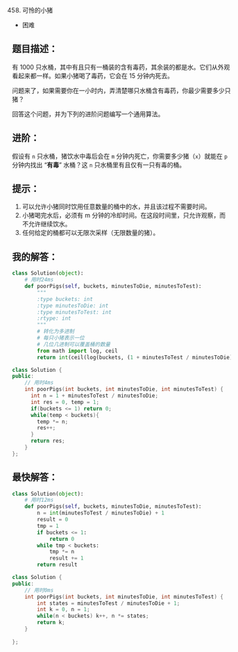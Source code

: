 0458. 可怜的小猪

- 困难

## 题目描述：
有 1000 只水桶，其中有且只有一桶装的含有毒药，其余装的都是水。它们从外观看起来都一样。如果小猪喝了毒药，它会在 15 分钟内死去。

问题来了，如果需要你在一小时内，弄清楚哪只水桶含有毒药，你最少需要多少只猪？

回答这个问题，并为下列的进阶问题编写一个通用算法。

## 进阶：
假设有 `n` 只水桶，猪饮水中毒后会在 `m` 分钟内死亡，你需要多少猪（`x`）就能在 `p` 分钟内找出 “**有毒**” 水桶？这 `n` 只水桶里有且仅有一只有毒的桶。

## 提示：
1. 可以允许小猪同时饮用任意数量的桶中的水，并且该过程不需要时间。
2. 小猪喝完水后，必须有 m 分钟的冷却时间。在这段时间里，只允许观察，而不允许继续饮水。
3. 任何给定的桶都可以无限次采样（无限数量的猪）。

## 我的解答：
``` python
class Solution(object):
    # 用时24ms
    def poorPigs(self, buckets, minutesToDie, minutesToTest):
        """
        :type buckets: int
        :type minutesToDie: int
        :type minutesToTest: int
        :rtype: int
        """
        # 转化为多进制
        # 每只小猪表示一位
        # 几位几进制可以覆盖桶的数量
        from math import log, ceil
        return int(ceil(log(buckets, (1 + minutesToTest / minutesToDie))))
```
```cpp
class Solution {
public:
    // 用时4ms 
    int poorPigs(int buckets, int minutesToDie, int minutesToTest) {
      int n = 1 + minutesToTest / minutesToDie;
      int res = 0, temp = 1;
      if(buckets <= 1) return 0;
      while(temp < buckets){
        temp *= n;
        res++;
      }
      return res;
    }
};
```

## 最快解答：
```python
class Solution(object):
    # 用时12ms
    def poorPigs(self, buckets, minutesToDie, minutesToTest):
        n = int(minutesToTest / minutesToDie) + 1
        result = 0
        tmp = 1
        if buckets <= 1:
            return 0
        while tmp < buckets:
            tmp *= n
            result += 1
        return result
```

```cpp
class Solution {
public:
    // 用时0ms
    int poorPigs(int buckets, int minutesToDie, int minutesToTest) {
        int states = minutesToTest / minutesToDie + 1;
        int k = 0, n = 1;
        while(n < buckets) k++, n *= states;
        return k;
    }
    
};
```
